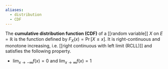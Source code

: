 ```yaml
---
aliases:
  - distribution
  - CDF
---
```


The **cumulative distribution function (CDF)** of a [[random variable]] $X$ on $E = \mathbb{R}$ is the function defined by $F_{X}(x) = \Pr[X \leq x]$. It is right-continuous and monotone increasing, i.e. [[right continuous with left limit (RCLL)]] and satisfies the following property.
- $\lim_{ x \to -\infty }f(x) = 0$ and $\lim_{ x \to \infty } f(x) = 1$

